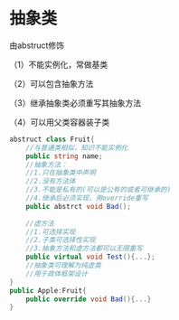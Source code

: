 # 抽象类

由abstruct修饰

（1）不能实例化，常做基类

（2）可以包含抽象方法

（3）继承抽象类必须重写其抽象方法

（4）可以用父类容器装子类

```C#
abstruct class Fruit{
    //与普通类相似，知识不能实例化
    public string name;
    //抽象方法：
    //1.只在抽象类中声明
    //2.没有方法体
    //3.不能是私有的(可以是公有的或者可继承的)
    //4.继承后必须实现，用override重写
    public abstrct void Bad();
    
    //虚方法
    //1.可选择实现
    //2.子类可选择性实现
    //3.抽象方法和虚方法都可以无限重写
    public virtual void Test(){...};
    //抽象类可理解为纯虚类
    //用于政体框架设计
}
public Apple:Fruit{
    public override void Bad(){...}
}


```

